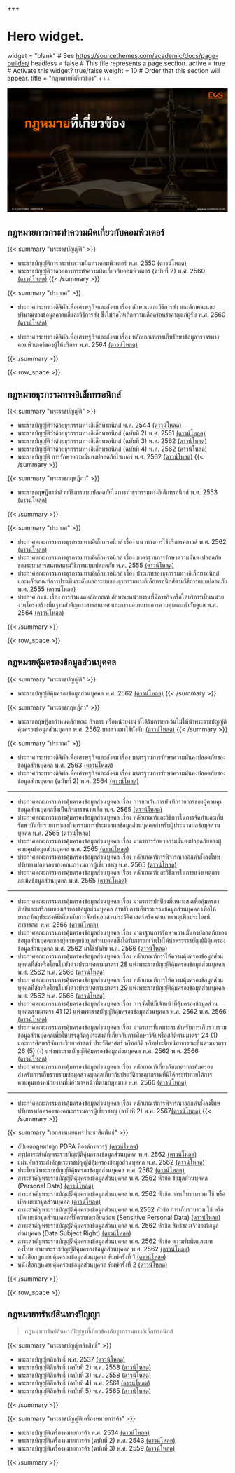 +++
# Hero widget.
widget = "blank"  # See https://sourcethemes.com/academic/docs/page-builder/
headless = false  # This file represents a page section.
active = true  # Activate this widget? true/false
weight = 10  # Order that this section will appear.
title = "กฎหมายที่เกี่ยวข้อง"
+++


![](laws.png)


## กฎหมายการกระทำความผิดเกี่ยวกับคอมพิวเตอร์  

{{< summary "พระราชบัญญัติ" >}}

- พระราชบัญญัติการกระทำความผิดทางคอมพิวเตอร์ พ.ศ. 2550 [(ดาวน์โหลด)](../law/com-act-2550/)
- พระราชบัญญัติว่าด้วยการกระทำความผิดเกี่ยวกับคอมพิวเตอร์ (ฉบับที่ 2) พ.ศ. 2560 [(ดาวน์โหลด)](../law/com-2-act-2560/)
{{< /summary >}}


{{< summary "ประกาศ" >}}

- ประกาศกระทรวงดิจิทัลเพื่อเศรษฐกิจและสังคม เรื่อง ลักษณะและวิธีการส่ง และลักษณะและปริมาณของข้อมูลความถี่และวิธีการส่ง ซึ่งไม่ก่อให้เกิดความเดือดร้อนรำคาญแก่ผู้รับ พ.ศ. 2560 [(ดาวน์โหลด)](../law/computer/2560-01/)

- ประกาศกระทรวงดิจิทัลเพื่อเศรษฐกิจและสังคม เรื่อง หลักเกณฑ์การเก็บรักษาข้อมูลจราจรทางคอมพิวเตอร์ของผู้ให้บริการ พ.ศ. 2564 [(ดาวน์โหลด)](../law/computer-traffic-2564/)

{{< /summary >}}

{{< row_space >}}
## กฎหมายธุรกรรมทางอิเล็กทรอนิกส์

{{< summary "พระราชบัญญัติ" >}}

- พระราชบัญญัติว่าด้วยธุรกรรมทางอิเล็กทรอนิกส์ พ.ศ. 2544 [(ดาวน์โหลด)](../law/eta-act-2544/)
- พระราชบัญญัติว่าด้วยธุรกรรมทางอิเล็กทรอนิกส์ (ฉบับที่ 2) พ.ศ. 2551 [(ดาวน์โหลด)](../law/eta-2-act-2551/)
- พระราชบัญญัติว่าด้วยธุรกรรมทางอิเล็กทรอนิกส์ (ฉบับที่ 3) พ.ศ. 2562 [(ดาวน์โหลด)](../law/eta-3-act-2562/)
- พระราชบัญญัติว่าด้วยธุรกรรมทางอิเล็กทรอนิกส์ (ฉบับที่ 4) พ.ศ. 2562 [(ดาวน์โหลด)](../law/eta-4-act-2562/)
- พระราชบัญญัติ การรักษาความมั่นคงปลอดภัยไซเบอร์ พ.ศ. 2562 [(ดาวน์โหลด)](../law/cyber-act-2562/)
{{< /summary >}}

{{< summary "พระราชกฤษฎีกา" >}}

- พระราชกฤษฎีกาว่าด้วยวิธีการแบบปลอดภัยในการทำธุรกรรมทางอิเล็กทรอนิกส์ พ.ศ. 2553 [(ดาวน์โหลด)](../law/safe-act-2553/)

{{< /summary >}}

{{< summary "ประกาศ" >}}

- ประกาศคณะกรรมการธุรกรรมทางอิเล็กทรอนิกส์ เรื่อง แนวทางการใช้บริการคลาวด์ พ.ศ. 2562 [(ดาวน์โหลด)](../law/cloud-2562/)
- ประกาศคณะกรรมการธุรกรรมทางอิเล็กทรอนิกส์ เรื่อง มาตรฐานการรักษาความมั่นคงปลอดภัยของระบบสารสนเทศตามวิธีการแบบปลอดภัย พ.ศ. 2555 [(ดาวน์โหลด)](../law/safe-act-2555/)
- ประกาศคณะกรรมการธุรกรรมทางอิเล็กทรอนิกส์ เรื่อง ประเภทของธุรกรรมทางอิเล็กทรอนิกส์ และหลักเกณฑ์การประเมินระดับผลกระทบของธุรกรรมทางอิเล็กทรอนิกส์ตามวิธีการแบบปลอดภัย พ.ศ. 2555 [(ดาวน์โหลด)](../law/safe-act-2555-2/)
- ประกาศ กมช. เรื่อง การกำหนดหลักเกณฑ์ ลักษณะหน่วยงานที่มีภารกิจหรือให้บริการเป็นหน่วยงานโครงสร้างพื้นฐานสำคัญทางสารสนเทศ และการมอบหมายการควบคุมและกำกับดูแล พ.ศ. 2564 [(ดาวน์โหลด)](http://www.ratchakitcha.soc.go.th/DATA/PDF/2564/E/194/T_0014.PDF)

{{< /summary >}}

{{< row_space >}}

## กฎหมายคุ้มครองข้อมูลส่วนบุคคล

{{< summary "พระราชบัญญัติ" >}}

* พระราชบัญญัติคุ้มครองข้อมูลส่วนบุคคล พ.ศ. 2562 [(ดาวน์โหลด)](../law/personal-act-2562/)
{{< /summary >}}

{{< summary "พระราชกฤษฎีกา" >}}

* พระราชกฤษฎีกากำหนดลักษณะ กิจการ หรือหน่วยงาน ที่ได้รับการยกเว้นไม่ให้นำพระราชบัญญัติคุ้มครองข้อมูลส่วนบุคคล พ.ศ. 2562 บางส่วนมาใช้บังคับ [(ดาวน์โหลด)](../law/pdpa-decree-2562/)
{{< /summary >}}

{{< summary "ประกาศ" >}}

* ประกาศกระทรวงดิจิทัลเพื่อเศรษฐกิจและสังคม เรื่อง มาตรฐานการรักษาความมั่นคงปลอดภัยของข้อมูลส่วนบุคคล พ.ศ. 2563 [(ดาวน์โหลด)](../law/pdpa-2563/)
* ประกาศกระทรวงดิจิทัลเพื่อเศรษฐกิจและสังคม เรื่อง มาตรฐานการรักษาความมั่นคงปลอดภัยของข้อมูลส่วนบุคคล (ฉบับที่ 2) พ.ศ. 2564 [(ดาวน์โหลด)](../law/pdpa-2564/)
-------
* ประกาศคณะกรรมการคุ้มครองข้อมูลส่วนบุคคล เรื่อง การยกเว้นการบันทึกรายการของผู้ควบคุมข้อมูลส่วนบุคคลซึ่งเป็นกิจการขนาดเล็ก พ.ศ. 2565 [(ดาวน์โหลด)](../law/pdpa-2565-01/)
* ประกาศคณะกรรมการคุ้มครองข้อมูลส่วนบุคคล เรื่อง หลักเกณฑ์และวิธีการในการจัดทำและเก็บรักษาบันทึกรายการของกิจกรรมการประมวลผลข้อมูลส่วนบุคคลสำหรับผู้ประมวลผลข้อมูลส่วนบุคคล พ.ศ. 2565 [(ดาวน์โหลด)](../law/pdpa-2565-02/)
* ประกาศคณะกรรมการคุ้มครองข้อมูลส่วนบุคคล เรื่อง มาตรการรักษาความมั่นคงปลอดภัยของผู้ควบคุมข้อมูลส่วนบุคคล พ.ศ. 2565 [(ดาวน์โหลด)](../law/pdpa-2565-03/)
* ประกาศคณะกรรมการคุ้มครองข้อมูลส่วนบุคคล เรื่อง หลักเกณฑ์การพิจารณาออกคำสั่งลงโทษปรับทางปกครองของคณะกรรมการผู้เชี่ยวชาญ พ.ศ. 2565 [(ดาวน์โหลด)](../law/pdpa-2565-04/)
* ประกาศคณะกรรมการคุ้มครองข้อมูลส่วนบุคคล เรื่อง หลักเกณฑ์และวิธีการในการแจ้งเหตุการละเมิดข้อมูลส่วนบุคคล พ.ศ. 2565 [(ดาวน์โหลด)](../law/pdpa-2565-05/)
-----------
* ประกาศคณะกรรมการคุ้มครองข้อมูลส่วนบุคคล เรื่อง มาตรการปกป้องที่เหมาะสมเพื่อคุ้มครองสิทธิและเสรีภาพของเจ้าของข้อมูลส่วนบุคคล สำหรับการเก็บรวบรวมข้อมูลส่วนบุคคล เพื่อให้บรรลุวัตถุประสงค์ที่เกี่ยวกับการจัดทำเอกสารประวัติศาสตร์หรือจดหมายเหตุเพื่อประโยชน์สาธารณะ พ.ศ. 2566 [(ดาวน์โหลด)](../law/pdpa-2566-01/)
* ประกาศคณะกรรมการคุ้มครองข้อมูลส่วนบุคคล เรื่อง มาตรฐานการรักษาความมั่นคงปลอดภัยของข้อมูลส่วนบุคคลของผู้ควบคุมข้อมูลส่วนบุคคลซึ่งได้รับการยกเว้นไม่ให้นำพระราชบัญญัติคุ้มครองข้อมูลส่วนบุคคล พ.ศ. 2562 มาใช้บังคับ พ.ศ. 2566 [(ดาวน์โหลด)](../law/pdpa-2566-02/)
* ประกาศคณะกรรมการคุ้มครองข้อมูลส่วนบุคคล เรื่อง หลักเกณฑ์การให้ความคุ้มครองข้อมูลส่วนบุคคลที่ส่งหรือโอนไปยังต่างประเทศตามมาตรา 28 แห่งพระราชบัญญัติคุ้มครองข้อมูลส่วนบุคคล พ.ศ. 2562 พ.ศ. 2566 [(ดาวน์โหลด)](../law/pdpa-2566-03/)
* ประกาศคณะกรรมการคุ้มครองข้อมูลส่วนบุคคล เรื่อง หลักเกณฑ์การให้ความคุ้มครองข้อมูลส่วนบุคคลที่ส่งหรือโอนไปยังต่างประเทศตามมาตรา 29 แห่งพระราชบัญญัติคุ้มครองข้อมูลส่วนบุคคล พ.ศ. 2562 พ.ศ. 2566 [(ดาวน์โหลด)](../law/pdpa-2566-04/)
* ประกาศคณะกรรมการคุ้มครองข้อมูลส่วนบุคคล เรื่อง การจัดให้มีเจ้าหน้าที่คุ้มครองข้อมูลส่วนบุคคลตามมาตรา 41 (2) แห่งพระราชบัญญัติคุ้มครองข้อมูลส่วนบุคคล พ.ศ. 2562 พ.ศ. 2566 [(ดาวน์โหลด)](../law/pdpa-2566-05/)
* ประกาศคณะกรรมการคุ้มครองข้อมูลส่วนบุคคล เรื่อง มาตรการที่เหมาะสมสำหรับการเก็บรวบรวมข้อมูลส่วนบุคคลเพื่อให้บรรลุวัตถุประสงค์ที่เกี่ยวกับการศึกษาวิจัยหรือสถิติตามมาตรา 24 (1) และการศึกษาวิจัยทางวิทยาศาสตร์ ประวัติศาสตร์ หรือสถิติ หรือประโยชน์สาธารณะอื่นตามมาตรา 26 (5) (ง) แห่งพระราชบัญญัติคุ้มครองข้อมูลส่วนบุคคล พ.ศ. 2562 พ.ศ. 2566 [(ดาวน์โหลด)](../law/pdpa-2566-06/)
* ประกาศคณะกรรมการคุ้มครองข้อมูลส่วนบุคคล เรื่อง หลักเกณฑ์เกี่ยวกับมาตรการคุ้มครองสำหรับการเก็บรวบรวมข้อมูลส่วนบุคคลเกี่ยวกับประวัติอาชญากรรมที่มิได้กระทำภายใต้การควบคุมของหน่วยงานที่มีอำนาจหน้าที่ตามกฎหมาย พ.ศ. 2566 [(ดาวน์โหลด)](../law/pdpa-2566-07/)
-----------------

* ประกาศคณะกรรมการคุ้มครองข้อมูลส่วนบุคคล เรื่อง หลักเกณฑ์การพิจารณาออกคำสั่งลงโทษปรับทางปกครองของคณะกรรมการผู้เชี่ยวชาญ (ฉบับที่ 2) พ.ศ. 2567[(ดาวน์โหลด)](../law/pdpa-2567-01/)
{{< /summary >}}

{{< summary "เอกสารเผยแพร่ประชาสัมพันธ์" >}}

  - อัปเดตกฎหมายลูก PDPA ที่องค์กรควรรู้ [(ดาวน์โหลด)](../law/secondary-pdpa-regulations/)
  - สรุปสาระสำคัญพระราชบัญญัติคุ้มครองข้อมูลส่วนบุคคล พ.ศ. 2562 [(ดาวน์โหลด)](https://www.mdes.go.th/law/detail/3821-%E0%B8%AA%E0%B8%A3%E0%B8%B8%E0%B8%9B%E0%B8%AA%E0%B8%B2%E0%B8%A3%E0%B8%B0%E0%B8%AA%E0%B8%B3%E0%B8%84%E0%B8%B1%E0%B8%8D%E0%B8%9E%E0%B8%A3%E0%B8%B0%E0%B8%A3%E0%B8%B2%E0%B8%8A%E0%B8%9A%E0%B8%B1%E0%B8%8D%E0%B8%8D%E0%B8%B1%E0%B8%95%E0%B8%B4%E0%B8%84%E0%B8%B8%E0%B9%89%E0%B8%A1%E0%B8%84%E0%B8%A3%E0%B8%AD%E0%B8%87%E0%B8%82%E0%B9%89%E0%B8%AD%E0%B8%A1%E0%B8%B9%E0%B8%A5%E0%B8%AA%E0%B9%88%E0%B8%A7%E0%B8%99%E0%B8%9A%E0%B8%B8%E0%B8%84%E0%B8%84%E0%B8%A5-%E0%B8%9E-%E0%B8%A8--%E0%B9%92%E0%B9%95%E0%B9%96%E0%B9%92)
  -   แผ่นพับสาระสำคัญพระราชบัญญัติคุ้มครองข้อมูลส่วนบุคคล พ.ศ. 2562 [(ดาวน์โหลด)](https://www.mdes.go.th/law/detail/3822-%E0%B9%81%E0%B8%9C%E0%B9%88%E0%B8%99%E0%B8%9E%E0%B8%B1%E0%B8%9A%E0%B8%AA%E0%B8%B2%E0%B8%A3%E0%B8%B0%E0%B8%AA%E0%B8%B3%E0%B8%84%E0%B8%B1%E0%B8%8D%E0%B8%9E%E0%B8%A3%E0%B8%B0%E0%B8%A3%E0%B8%B2%E0%B8%8A%E0%B8%9A%E0%B8%B1%E0%B8%8D%E0%B8%8D%E0%B8%B1%E0%B8%95%E0%B8%B4%E0%B8%84%E0%B8%B8%E0%B9%89%E0%B8%A1%E0%B8%84%E0%B8%A3%E0%B8%AD%E0%B8%87%E0%B8%82%E0%B9%89%E0%B8%AD%E0%B8%A1%E0%B8%B9%E0%B8%A5%E0%B8%AA%E0%B9%88%E0%B8%A7%E0%B8%99%E0%B8%9A%E0%B8%B8%E0%B8%84%E0%B8%84%E0%B8%A5-%E0%B8%9E-%E0%B8%A8--%E0%B9%92%E0%B9%95%E0%B9%96%E0%B9%92 "แผ่นพับสาระสำคัญพระราชบัญญัติคุ้มครองข้อมูลส่วนบุคคล พ.ศ. ๒๕๖๒")    
  -  ประโยชน์พระราชบัญญัติคุ้มครองข้อมูลส่วนบุคคล พ.ศ. 2562 [(ดาวน์โหลด)](https://www.mdes.go.th/law/detail/3823-%E0%B8%9B%E0%B8%A3%E0%B8%B0%E0%B9%82%E0%B8%A2%E0%B8%8A%E0%B8%99%E0%B9%8C%E0%B8%9E%E0%B8%A3%E0%B8%B0%E0%B8%A3%E0%B8%B2%E0%B8%8A%E0%B8%9A%E0%B8%B1%E0%B8%8D%E0%B8%8D%E0%B8%B1%E0%B8%95%E0%B8%B4%E0%B8%84%E0%B8%B8%E0%B9%89%E0%B8%A1%E0%B8%84%E0%B8%A3%E0%B8%AD%E0%B8%87%E0%B8%82%E0%B9%89%E0%B8%AD%E0%B8%A1%E0%B8%B9%E0%B8%A5%E0%B8%AA%E0%B9%88%E0%B8%A7%E0%B8%99%E0%B8%9A%E0%B8%B8%E0%B8%84%E0%B8%84%E0%B8%A5-%E0%B8%9E-%E0%B8%A8--%E0%B9%92%E0%B9%95%E0%B9%96%E0%B9%92 "ประโยชน์พระราชบัญญัติคุ้มครองข้อมูลส่วนบุคคล พ.ศ. ๒๕๖๒")    
  -    สาระสำคัญพระราชบัญญัติคุ้มครองข้อมูลส่วนบุคคล พ.ศ. 2562 หัวข้อ ข้อมูลส่วนบุคคล (Personal Data) [(ดาวน์โหลด)](https://www.mdes.go.th/law/detail/3824-%E0%B8%AA%E0%B8%B2%E0%B8%A3%E0%B8%B0%E0%B8%AA%E0%B8%B3%E0%B8%84%E0%B8%B1%E0%B8%8D%E0%B8%9E%E0%B8%A3%E0%B8%B0%E0%B8%A3%E0%B8%B2%E0%B8%8A%E0%B8%9A%E0%B8%B1%E0%B8%8D%E0%B8%8D%E0%B8%B1%E0%B8%95%E0%B8%B4%E0%B8%84%E0%B8%B8%E0%B9%89%E0%B8%A1%E0%B8%84%E0%B8%A3%E0%B8%AD%E0%B8%87%E0%B8%82%E0%B9%89%E0%B8%AD%E0%B8%A1%E0%B8%B9%E0%B8%A5%E0%B8%AA%E0%B9%88%E0%B8%A7%E0%B8%99%E0%B8%9A%E0%B8%B8%E0%B8%84%E0%B8%84%E0%B8%A5-%E0%B8%9E-%E0%B8%A8--%E0%B9%92%E0%B9%95%E0%B9%96%E0%B9%92-%E0%B8%AB%E0%B8%B1%E0%B8%A7%E0%B8%82%E0%B9%89%E0%B8%AD-%E0%B8%82%E0%B9%89%E0%B8%AD%E0%B8%A1%E0%B8%B9%E0%B8%A5%E0%B8%AA%E0%B9%88%E0%B8%A7%E0%B8%99%E0%B8%9A%E0%B8%B8%E0%B8%84%E0%B8%84%E0%B8%A5--Personal-Data-)    
  -  สาระสำคัญพระราชบัญญัติคุ้มครองข้อมูลส่วนบุคคล พ.ศ. 2562 หัวข้อ การเก็บรวบรวม ใช้ หรือเปิดเผยข้อมูลส่วนบุคคล [(ดาวน์โหลด)](https://www.mdes.go.th/law/detail/3825-%E0%B8%AA%E0%B8%B2%E0%B8%A3%E0%B8%B0%E0%B8%AA%E0%B8%B3%E0%B8%84%E0%B8%B1%E0%B8%8D%E0%B8%9E%E0%B8%A3%E0%B8%B0%E0%B8%A3%E0%B8%B2%E0%B8%8A%E0%B8%9A%E0%B8%B1%E0%B8%8D%E0%B8%8D%E0%B8%B1%E0%B8%95%E0%B8%B4%E0%B8%84%E0%B8%B8%E0%B9%89%E0%B8%A1%E0%B8%84%E0%B8%A3%E0%B8%AD%E0%B8%87%E0%B8%82%E0%B9%89%E0%B8%AD%E0%B8%A1%E0%B8%B9%E0%B8%A5%E0%B8%AA%E0%B9%88%E0%B8%A7%E0%B8%99%E0%B8%9A%E0%B8%B8%E0%B8%84%E0%B8%84%E0%B8%A5-%E0%B8%9E-%E0%B8%A8--%E0%B9%92%E0%B9%95%E0%B9%96%E0%B9%92-%E0%B8%AB%E0%B8%B1%E0%B8%A7%E0%B8%82%E0%B9%89%E0%B8%AD-%E0%B8%81%E0%B8%B2%E0%B8%A3%E0%B9%80%E0%B8%81%E0%B9%87%E0%B8%9A%E0%B8%A3%E0%B8%A7%E0%B8%9A%E0%B8%A3%E0%B8%A7%E0%B8%A1-%E0%B9%83%E0%B8%8A%E0%B9%89-%E0%B8%AB%E0%B8%A3%E0%B8%B7%E0%B8%AD%E0%B9%80%E0%B8%9B%E0%B8%B4%E0%B8%94%E0%B9%80%E0%B8%9C%E0%B8%A2%E0%B8%82%E0%B9%89%E0%B8%AD%E0%B8%A1%E0%B8%B9%E0%B8%A5%E0%B8%AA%E0%B9%88%E0%B8%A7%E0%B8%99%E0%B8%9A%E0%B8%B8%E0%B8%84%E0%B8%84%E0%B8%A5)    
  -   สาระสำคัญพระราชบัญญัติคุ้มครองข้อมูลส่วนบุคคล พ.ศ.2562 หัวข้อ การเก็บรวบรวม ใช้ หรือเปิดเผยข้อมูลส่วนบุคคลที่มีความละเอียดอ่อน (Sensitive Personal Data) [(ดาวน์โหลด)](https://www.mdes.go.th/law/detail/3826-%E0%B8%AA%E0%B8%B2%E0%B8%A3%E0%B8%B0%E0%B8%AA%E0%B8%B3%E0%B8%84%E0%B8%B1%E0%B8%8D%E0%B8%9E%E0%B8%A3%E0%B8%B0%E0%B8%A3%E0%B8%B2%E0%B8%8A%E0%B8%9A%E0%B8%B1%E0%B8%8D%E0%B8%8D%E0%B8%B1%E0%B8%95%E0%B8%B4%E0%B8%84%E0%B8%B8%E0%B9%89%E0%B8%A1%E0%B8%84%E0%B8%A3%E0%B8%AD%E0%B8%87%E0%B8%82%E0%B9%89%E0%B8%AD%E0%B8%A1%E0%B8%B9%E0%B8%A5%E0%B8%AA%E0%B9%88%E0%B8%A7%E0%B8%99%E0%B8%9A%E0%B8%B8%E0%B8%84%E0%B8%84%E0%B8%A5-%E0%B8%9E-%E0%B8%A8-%E0%B9%92%E0%B9%95%E0%B9%96%E0%B9%92-%E0%B8%AB%E0%B8%B1%E0%B8%A7%E0%B8%82%E0%B9%89%E0%B8%AD-%E0%B8%81%E0%B8%B2%E0%B8%A3%E0%B9%80%E0%B8%81%E0%B9%87%E0%B8%9A%E0%B8%A3%E0%B8%A7%E0%B8%9A%E0%B8%A3%E0%B8%A7%E0%B8%A1-%E0%B9%83%E0%B8%8A%E0%B9%89-%E0%B8%AB%E0%B8%A3%E0%B8%B7%E0%B8%AD%E0%B9%80%E0%B8%9B%E0%B8%B4%E0%B8%94%E0%B9%80%E0%B8%9C%E0%B8%A2%E0%B8%82%E0%B9%89%E0%B8%AD%E0%B8%A1%E0%B8%B9%E0%B8%A5%E0%B8%AA%E0%B9%88%E0%B8%A7%E0%B8%99%E0%B8%9A%E0%B8%B8%E0%B8%84%E0%B8%84%E0%B8%A5%E0%B8%97%E0%B8%B5%E0%B9%88%E0%B8%A1%E0%B8%B5%E0%B8%84%E0%B8%A7%E0%B8%B2%E0%B8%A1%E0%B8%A5%E0%B8%B0%E0%B9%80%E0%B8%AD%E0%B8%B5%E0%B8%A2%E0%B8%94%E0%B8%AD%E0%B9%88%E0%B8%AD%E0%B8%99--Sensitive-Personal-Data-)    
  -   สาระสำคัญพระราชบัญญัติคุ้มครองข้อมูลส่วนบุคคล พ.ศ. 2562 หัวข้อ สิทธิของเจ้าของข้อมูลส่วนบุคคล (Data Subject Right) [(ดาวน์โหลด)](https://www.mdes.go.th/law/detail/3827-%E0%B8%AA%E0%B8%B2%E0%B8%A3%E0%B8%B0%E0%B8%AA%E0%B8%B3%E0%B8%84%E0%B8%B1%E0%B8%8D%E0%B8%9E%E0%B8%A3%E0%B8%B0%E0%B8%A3%E0%B8%B2%E0%B8%8A%E0%B8%9A%E0%B8%B1%E0%B8%8D%E0%B8%8D%E0%B8%B1%E0%B8%95%E0%B8%B4%E0%B8%84%E0%B8%B8%E0%B9%89%E0%B8%A1%E0%B8%84%E0%B8%A3%E0%B8%AD%E0%B8%87%E0%B8%82%E0%B9%89%E0%B8%AD%E0%B8%A1%E0%B8%B9%E0%B8%A5%E0%B8%AA%E0%B9%88%E0%B8%A7%E0%B8%99%E0%B8%9A%E0%B8%B8%E0%B8%84%E0%B8%84%E0%B8%A5-%E0%B8%9E-%E0%B8%A8--%E0%B9%92%E0%B9%95%E0%B9%96%E0%B9%92-%E0%B8%AB%E0%B8%B1%E0%B8%A7%E0%B8%82%E0%B9%89%E0%B8%AD-%E0%B8%AA%E0%B8%B4%E0%B8%97%E0%B8%98%E0%B8%B4%E0%B8%82%E0%B8%AD%E0%B8%87%E0%B9%80%E0%B8%88%E0%B9%89%E0%B8%B2%E0%B8%82%E0%B8%AD%E0%B8%87%E0%B8%82%E0%B9%89%E0%B8%AD%E0%B8%A1%E0%B8%B9%E0%B8%A5%E0%B8%AA%E0%B9%88%E0%B8%A7%E0%B8%99%E0%B8%9A%E0%B8%B8%E0%B8%84%E0%B8%84%E0%B8%A5--Data-Subject-Right-)    
  -  สาระสำคัญพระราชบัญญัติคุ้มครองข้อมูลส่วนบุคคล พ.ศ. 2562 หัวข้อ ความรับผิดและบทลงโทษ ตามพระราชบัญญัติคุ้มครองข้อมูลส่วนบุคคล พ.ศ. 2562 [(ดาวน์โหลด)](https://www.mdes.go.th/law/detail/3828-%E0%B8%AA%E0%B8%B2%E0%B8%A3%E0%B8%B0%E0%B8%AA%E0%B8%B3%E0%B8%84%E0%B8%B1%E0%B8%8D%E0%B8%9E%E0%B8%A3%E0%B8%B0%E0%B8%A3%E0%B8%B2%E0%B8%8A%E0%B8%9A%E0%B8%B1%E0%B8%8D%E0%B8%8D%E0%B8%B1%E0%B8%95%E0%B8%B4%E0%B8%84%E0%B8%B8%E0%B9%89%E0%B8%A1%E0%B8%84%E0%B8%A3%E0%B8%AD%E0%B8%87%E0%B8%82%E0%B9%89%E0%B8%AD%E0%B8%A1%E0%B8%B9%E0%B8%A5%E0%B8%AA%E0%B9%88%E0%B8%A7%E0%B8%99%E0%B8%9A%E0%B8%B8%E0%B8%84%E0%B8%84%E0%B8%A5-%E0%B8%9E-%E0%B8%A8--%E0%B9%92%E0%B9%95%E0%B9%96%E0%B9%92-%E0%B8%AB%E0%B8%B1%E0%B8%A7%E0%B8%82%E0%B9%89%E0%B8%AD-%E0%B8%84%E0%B8%A7%E0%B8%B2%E0%B8%A1%E0%B8%A3%E0%B8%B1%E0%B8%9A%E0%B8%9C%E0%B8%B4%E0%B8%94%E0%B9%81%E0%B8%A5%E0%B8%B0%E0%B8%9A%E0%B8%97%E0%B8%A5%E0%B8%87%E0%B9%82%E0%B8%97%E0%B8%A9-%E0%B8%95%E0%B8%B2%E0%B8%A1%E0%B8%9E%E0%B8%A3%E0%B8%B0%E0%B8%A3%E0%B8%B2%E0%B8%8A%E0%B8%9A%E0%B8%B1%E0%B8%8D%E0%B8%8D%E0%B8%B1%E0%B8%95%E0%B8%B4%E0%B8%84%E0%B8%B8%E0%B9%89%E0%B8%A1%E0%B8%84%E0%B8%A3%E0%B8%AD%E0%B8%87%E0%B8%82%E0%B9%89%E0%B8%AD%E0%B8%A1%E0%B8%B9%E0%B8%A5%E0%B8%AA%E0%B9%88%E0%B8%A7%E0%B8%99%E0%B8%9A%E0%B8%B8%E0%B8%84%E0%B8%84%E0%B8%A5-%E0%B8%9E-%E0%B8%A8--%E0%B9%92%E0%B9%95%E0%B9%96%E0%B9%92)    
  -  หนังสือกฎหมายคุ้มครองข้อมูลส่วนบุคคล พิมพ์ครั้งที่ 1 [(ดาวน์โหลด)](https://www.mdes.go.th/law/detail/3829-%E0%B8%AB%E0%B8%99%E0%B8%B1%E0%B8%87%E0%B8%AA%E0%B8%B7%E0%B8%AD%E0%B8%81%E0%B8%8E%E0%B8%AB%E0%B8%A1%E0%B8%B2%E0%B8%A2%E0%B8%84%E0%B8%B8%E0%B9%89%E0%B8%A1%E0%B8%84%E0%B8%A3%E0%B8%AD%E0%B8%87%E0%B8%82%E0%B9%89%E0%B8%AD%E0%B8%A1%E0%B8%B9%E0%B8%A5%E0%B8%AA%E0%B9%88%E0%B8%A7%E0%B8%99%E0%B8%9A%E0%B8%B8%E0%B8%84%E0%B8%84%E0%B8%A5-%E0%B8%9E%E0%B8%B4%E0%B8%A1%E0%B8%9E%E0%B9%8C%E0%B8%84%E0%B8%A3%E0%B8%B1%E0%B9%89%E0%B8%87%E0%B8%97%E0%B8%B5%E0%B9%88-%E0%B9%91)    
  -   หนังสือกฎหมายคุ้มครองข้อมูลส่วนบุคคล พิมพ์ครั้งที่ 2 [(ดาวน์โหลด)](https://www.mdes.go.th/law/detail/3830-%E0%B8%AB%E0%B8%99%E0%B8%B1%E0%B8%87%E0%B8%AA%E0%B8%B7%E0%B8%AD%E0%B8%81%E0%B8%8E%E0%B8%AB%E0%B8%A1%E0%B8%B2%E0%B8%A2%E0%B8%84%E0%B8%B8%E0%B9%89%E0%B8%A1%E0%B8%84%E0%B8%A3%E0%B8%AD%E0%B8%87%E0%B8%82%E0%B9%89%E0%B8%AD%E0%B8%A1%E0%B8%B9%E0%B8%A5%E0%B8%AA%E0%B9%88%E0%B8%A7%E0%B8%99%E0%B8%9A%E0%B8%B8%E0%B8%84%E0%B8%84%E0%B8%A5-%E0%B8%9E%E0%B8%B4%E0%B8%A1%E0%B8%9E%E0%B9%8C%E0%B8%84%E0%B8%A3%E0%B8%B1%E0%B9%89%E0%B8%87%E0%B8%97%E0%B8%B5%E0%B9%88-%E0%B9%92 "หนังสือกฎหมายคุ้มครองข้อมูลส่วนบุคคล พิมพ์ครั้งที่ 2")

{{< /summary >}}


{{< row_space >}}

## กฎหมายทรัพย์สินทางปัญญา
> กฎหมายทรัพย์สินทางปัญญาที่เกี่ยวข้องกับธุรกรรมทางอิเล็กทรอนิกส์

{{< summary "พระราชบัญญิตลิขสิทธิ์" >}}

- พระราชบัญญิตลิขสิทธิ์ พ.ศ. 2537 [(ดาวน์โหลด)](../law/copyright-act-2537/)
- พระราชบัญญัติลิขสิทธิ์ (ฉบับที่ 2) พ.ศ. 2558 [(ดาวน์โหลด)](../law/copyright-2-act-2558/)
- พระราชบัญญัติลิขสิทธิ์ (ฉบับที่ 3) พ.ศ. 2558 [(ดาวน์โหลด)](../law/copyright-3-act-2558/)
- พระราชบัญญัติลิขสิทธิ์ (ฉบับที่ 4) พ.ศ. 2561 [(ดาวน์โหลด)](../law/copyright-4-act-2561/)
- พระราชบัญญัติลิขสิทธิ์ (ฉบับที่ 5) พ.ศ. 2565 [(ดาวน์โหลด)](../law/copyright-5-act-2565/)

{{< /summary >}}

{{< summary "พระราชบัญญัติเครื่องหมายการค้า" >}}

- พระราชบัญญัติเครื่องหมายการค้า พ.ศ. 2534 [(ดาวน์โหลด)](../law/intellectual-property/trademark/2534/)
- พระราชบัญญัติเครื่องหมายการค้า (ฉบับที่ 2) พ.ศ. 2543 [(ดาวน์โหลด)](../law/intellectual-property/trademark/2543/)
- พระราชบัญญัติเครื่องหมายการค้า (ฉบับที่ 3) พ.ศ. 2559 [(ดาวน์โหลด)](../law/intellectual-property/trademark/2559/)


{{< /summary >}}
